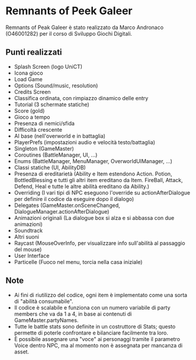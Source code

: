 # Remnants of Peek Galeer

Remnants of Peak Galeer è stato realizzato da Marco Andronaco (O46001282) per il corso di Sviluppo Giochi Digitali.

## Punti realizzati
* Splash Screen (logo UniCT)
* Icona gioco
* Load Game
* Options (Sound/music, resolution)
* Credits Screen
* Classifica ordinata, con rimpiazzo dinamico delle entry
* Tutorial (3 schermate statiche)
* Score (gold)
* Gioco a tempo
* Presenza di nemici/sfida
* Difficoltà crescente
* AI base (nell'overworld e in battaglia)
* PlayerPrefs (impostazioni audio e velocità testo/battaglia)
* Singleton (GameMaster)
* Coroutines (BattleManager, UI, ...)
* Enums (BattleManager, MenuManager, OverworldUIManager, ...)
* Classi statiche (UI, AbilityDB)
* Presenza di ereditarietà (Ability e Item estendono Action. Potion, BottledBlessing e tutti gli altri item ereditano da Item. FireBall, Attack, Defend, Heal e tutte le altre abilità ereditano da Ability.)
* Overriding (I vari tipi di NPC eseguono l'override su actionAfterDialogue per definire il codice da eseguire dopo il dialogo)
* Delegates (GameMaster.onSceneChanged, DialogueManager.actionAfterDialogue)
* Animazioni originali (La dialogue box si alza e si abbassa con due animazioni)
* Soundtrack
* Altri suoni
* Raycast (MouseOverInfo, per visualizzare info sull'abilità al passaggio del mouse)
* User Interface
* Particelle (Fuoco nel menu, torcia nella casa iniziale)

## Note
* Ai fini di riutilizzo del codice, ogni item è implementato come una sorta di "abilità consumabile".
* Il codice è scalabile e funziona con un numero variabile di party members che va da 1 a 4, in base ai contenuti di GameMaster.partyNames.
* Tutte le battle stats sono definite in un costruttore di Stats; questo permette di poterle confrontare e bilanciare facilmente tra loro.
* È possibile assegnare una "voce" ai personaggi tramite il parametro Voice dentro NPC, ma al momento non è assegnata per mancanza di asset.
